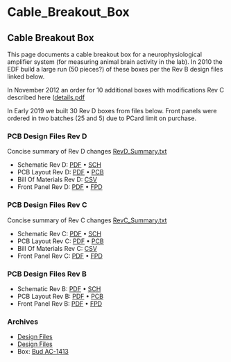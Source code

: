# Cable_Breakout_Box
## Cable Breakout Box

This page documents a cable breakout box for a neurophysiological amplifier system (for measuring
animal brain activity in the lab).  In 2010 the EDF build a large run (50 pieces?) of these boxes
per the Rev B design files linked below.

In November 2012 an order for 10 additional boxes with modifications Rev C described here
([details.pdf](http://ohm.bu.edu/~hazen/CableBreakoutBox/details.pdf)

In Early 2019 we built 30 Rev D boxes from files below.  Front panels were ordered in
two batches (25 and 5) due to PCard limit on purchase.


### PCB Design Files Rev D
Concise summary of Rev D changes [RevD_Summary.txt](http://ohm.bu.edu/~cjlawlor/CableBreakoutBox/RevD/RevD_Summary.txt)
 * Schematic Rev D:  [PDF](http://ohm.bu.edu/~cjlawlor/CableBreakoutBox/RevD/breakout_box_rev_D_sch.pdf) &bull; [ SCH](http://ohm.bu.edu/~cjlawlor/CableBreakoutBox/RevD/breakout_box_rev_D.sch)
 * PCB Layout Rev D:  [  PDF](http://ohm.bu.edu/~cjlawlor/CableBreakoutBox/RevD/breakout_box_rev_D_pcb.pdf) &bull; [PCB](http://ohm.bu.edu/~cjlawlor/CableBreakoutBox/RevD/breakout_box_rev_D.pcb)
 * Bill Of Materials Rev D:  [CSV](http://ohm.bu.edu/~cjlawlor/CableBreakoutBox/RevD/CableBreakoutBox_Rev_D_BOM.csv)
 * Front Panel Rev D: [PDF](http://ohm.bu.edu/~cjlawlor/CableBreakoutBox/RevD/breakout_box_rev_D_fpd.pdf) &bull; [FPD](http://ohm.bu.edu/~cjlawlor/CableBreakoutBox/RevD/breakout_box_rev_D.fpd)

### PCB Design Files Rev C
Concise summary of Rev C changes [RevC_Summary.txt](http://ohm.bu.edu/~cjlawlor/CableBreakoutBox/RevC/RevC_Summary.txt)
 * Schematic Rev C:  [PDF](http://ohm.bu.edu/~cjlawlor/CableBreakoutBox/RevC/breakout_box_rev_C_sch.pdf) &bull; [ SCH](http://ohm.bu.edu/~cjlawlor/CableBreakoutBox/RevC/breakout_box_rev_C.sch)
 * PCB Layout Rev C:  [  PDF](http://ohm.bu.edu/~cjlawlor/CableBreakoutBox/RevC/breakout_box_rev_C_pcb.pdf) &bull; [PCB](http://ohm.bu.edu/~cjlawlor/CableBreakoutBox/RevC/breakout_box_rev_C.pcb)
 * Bill Of Materials Rev C:  [CSV](http://ohm.bu.edu/~cjlawlor/CableBreakoutBox/RevC/CableBreakoutBox_Rev_C_BOM.csv)
 * Front Panel Rev C: [PDF](http://ohm.bu.edu/~cjlawlor/CableBreakoutBox/RevC/breakout_box_rev_C_fpd.pdf) &bull; [FPD](http://ohm.bu.edu/~cjlawlor/CableBreakoutBox/RevC/breakout_box_rev_C.fpd)


### PCB Design Files Rev B
 * Schematic Rev B:  [PDF](http://ohm.bu.edu/~hazen/CableBreakoutBox/schematic_B.pdf) &bull; [SCH](http://ohm.bu.edu/~swd/CableBreakoutBox/Design%20Files/breakout_box_rev_B.sch)
 * PCB Layout Rev B:  [PDF](http://ohm.bu.edu/~hazen/CableBreakoutBox/layout_B.pdf) &bull; [PCB](http://ohm.bu.edu/~swd/CableBreakoutBox/Design%20Files/breakout_box_rev_B.pcb)
 * Front Panel Rev B: [PDF](http://ohm.bu.edu/~hazen/CableBreakoutBox/panel_B.pdf) &bull; [FPD](http://ohm.bu.edu/~swd/CableBreakoutBox/Design%20Files/breakout_box_rev_B.fpd)

### Archives
 * [Design Files](http://ohm.bu.edu/~swd/CableBreakoutBox/Design%20Files/)
 * [Design Files](http://ohm.bu.edu/~pbohn/cable_break_box/)
 * Box: [Bud AC-1413](http://www.newark.com/bud-industries/ac-1413/enclosure-chassis-aluminium/dp/05M3878)



